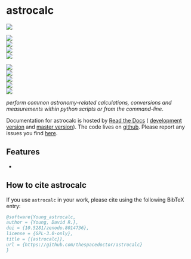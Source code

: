 # astrocalc

<!-- INFO BADGES -->  

[![](https://zenodo.org/badge/56762426.svg)](https://zenodo.org/badge/latestdoi/56762426)  

[![](https://img.shields.io/pypi/pyversions/astrocalc)](https://pypi.org/project/astrocalc/)  
[![](https://img.shields.io/pypi/v/astrocalc)](https://pypi.org/project/astrocalc/)  
[![](https://img.shields.io/github/license/thespacedoctor/astrocalc)](https://github.com/thespacedoctor/astrocalc)  
[![](https://img.shields.io/pypi/dm/astrocalc)](https://pypi.org/project/astrocalc/)  

<!-- STATUS BADGES -->  

[![](http://157.245.42.153:8080/buildStatus/icon?job=astrocalc%2Fmaster&subject=build%20master)](http://157.245.42.153:8080/blue/organizations/jenkins/astrocalc/activity?branch=master)  
[![](http://157.245.42.153:8080/buildStatus/icon?job=astrocalc%2Fdevelop&subject=build%20dev)](http://157.245.42.153:8080/blue/organizations/jenkins/astrocalc/activity?branch=develop)  
[![](https://cdn.jsdelivr.net/gh/thespacedoctor/astrocalc@master/coverage.svg)](https://raw.githack.com/thespacedoctor/astrocalc/master/htmlcov/index.html)  
[![](https://readthedocs.org/projects/astrocalc/badge/?version=master)](https://astrocalc.readthedocs.io/en/master/)  
[![](https://img.shields.io/github/issues/thespacedoctor/astrocalc/type:%20bug?label=bug%20issues)](https://github.com/thespacedoctor/astrocalc/issues?q=is%3Aissue+is%3Aopen+label%3A%22type%3A+bug%22+)  

*perform common astronomy-related calculations, conversions and measurements within python scripts or from the command-line*.

Documentation for astrocalc is hosted by [Read the Docs](https://astrocalc.readthedocs.io/en/master/) (
[development version](https://astrocalc.readthedocs.io/en/develop/) and [master version](https://astrocalc.readthedocs.io/en/master/)). The code lives on [github](https://github.com/thespacedoctor/astrocalc). Please report any issues you find [here](https://github.com/thespacedoctor/astrocalc/issues).

## Features

* 

## How to cite astrocalc

If you use `astrocalc` in your work, please cite using the following BibTeX entry: 

```bibtex
@software{Young_astrocalc,
author = {Young, David R.},
doi = {10.5281/zenodo.8014736},
license = {GPL-3.0-only},
title = {{astrocalc}},
url = {https://github.com/thespacedoctor/astrocalc}
}
```

 

